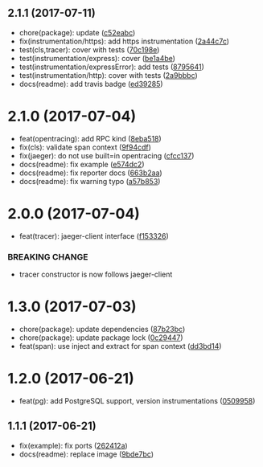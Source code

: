 <a name="2.1.1"></a>
## 2.1.1 (2017-07-11)

* chore(package): update ([c52eabc](https://github.com/RisingStack/jaeger-node/commit/c52eabc))
* fix(instrumentation/https): add https instrumentation ([2a44c7c](https://github.com/RisingStack/jaeger-node/commit/2a44c7c))
* test(cls,tracer): cover with tests ([70c198e](https://github.com/RisingStack/jaeger-node/commit/70c198e))
* test(instrumentation/express): cover ([be1a4be](https://github.com/RisingStack/jaeger-node/commit/be1a4be))
* test(instrumentation/expressError): add tests ([8795641](https://github.com/RisingStack/jaeger-node/commit/8795641))
* test(instrumentation/http): cover with tests ([2a9bbbc](https://github.com/RisingStack/jaeger-node/commit/2a9bbbc))
* docs(readme): add travis badge ([ed39285](https://github.com/RisingStack/jaeger-node/commit/ed39285))



<a name="2.1.0"></a>
# 2.1.0 (2017-07-04)

* feat(opentracing): add RPC kind ([8eba518](https://github.com/RisingStack/jaeger-node/commit/8eba518))
* fix(cls): validate span context ([9f94cdf](https://github.com/RisingStack/jaeger-node/commit/9f94cdf))
* fix(jaeger): do not use built=in opentracing ([cfcc137](https://github.com/RisingStack/jaeger-node/commit/cfcc137))
* docs(readme): fix example ([e574dc2](https://github.com/RisingStack/jaeger-node/commit/e574dc2))
* docs(readme): fix reporter docs ([663b2aa](https://github.com/RisingStack/jaeger-node/commit/663b2aa))
* docs(readme): fix warning typo ([a57b853](https://github.com/RisingStack/jaeger-node/commit/a57b853))



<a name="2.0.0"></a>
# 2.0.0 (2017-07-04)

* feat(tracer): jaeger-client interface ([f153326](https://github.com/RisingStack/jaeger-node/commit/f153326))


### BREAKING CHANGE

* tracer constructor is now follows jaeger-client


<a name="1.3.0"></a>
# 1.3.0 (2017-07-03)

* chore(package): update dependencies ([87b23bc](https://github.com/RisingStack/jaeger-node/commit/87b23bc))
* chore(package): update package lock ([0c29447](https://github.com/RisingStack/jaeger-node/commit/0c29447))
* feat(span): use inject and extract for span context ([dd3bd14](https://github.com/RisingStack/jaeger-node/commit/dd3bd14))



<a name="1.2.0"></a>
# 1.2.0 (2017-06-21)

* feat(pg): add PostgreSQL support, version instrumentations ([0509958](https://github.com/RisingStack/jaeger-node/commit/0509958))



<a name="1.1.1"></a>
## 1.1.1 (2017-06-21)

* fix(example): fix ports ([262412a](https://github.com/RisingStack/jaeger-node/commit/262412a))
* docs(readme): replace image ([9bde7bc](https://github.com/RisingStack/jaeger-node/commit/9bde7bc))



